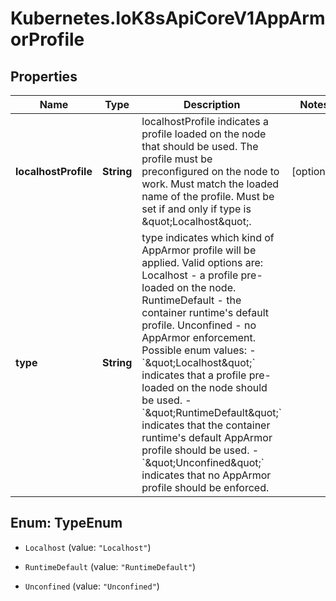 # Kubernetes.IoK8sApiCoreV1AppArmorProfile

## Properties

Name | Type | Description | Notes
------------ | ------------- | ------------- | -------------
**localhostProfile** | **String** | localhostProfile indicates a profile loaded on the node that should be used. The profile must be preconfigured on the node to work. Must match the loaded name of the profile. Must be set if and only if type is \&quot;Localhost\&quot;. | [optional] 
**type** | **String** | type indicates which kind of AppArmor profile will be applied. Valid options are:   Localhost - a profile pre-loaded on the node.   RuntimeDefault - the container runtime&#39;s default profile.   Unconfined - no AppArmor enforcement.  Possible enum values:  - &#x60;\&quot;Localhost\&quot;&#x60; indicates that a profile pre-loaded on the node should be used.  - &#x60;\&quot;RuntimeDefault\&quot;&#x60; indicates that the container runtime&#39;s default AppArmor profile should be used.  - &#x60;\&quot;Unconfined\&quot;&#x60; indicates that no AppArmor profile should be enforced. | 



## Enum: TypeEnum


* `Localhost` (value: `"Localhost"`)

* `RuntimeDefault` (value: `"RuntimeDefault"`)

* `Unconfined` (value: `"Unconfined"`)




